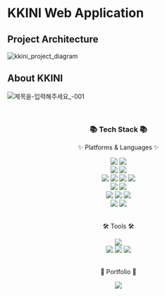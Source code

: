 # KKINI Web Application
## Project Architecture
![kkini_project_diagram](https://github.com/ProjectKinni/.github/assets/66301972/ff098c4f-f92a-4243-b05b-bfa163c940eb)
## About KKINI
![제목을-입력해주세요_-001](https://github.com/ProjectKinni/.github/assets/66301972/2b10c3db-8b57-42d6-ae4d-421468a30f2b)

</h4><br>

<div align=center>
   <h3>📚 Tech Stack 📚</h3>
   <p>✨ Platforms & Languages ✨</p>
</div>

<div align="center">
   <img src="https://img.shields.io/badge/Spring Boot-6DB33F?style=flat&logo=Spring Boot&logoColor=white" />
   <img src="https://img.shields.io/badge/Gradle-02303A?style=flat&logo=Gradle&logoColor=white" />
   <br>

   <img src="https://img.shields.io/badge/Java-007396?style=flat&logo=Conda-Forge&logoColor=white" />
   <img src="https://img.shields.io/badge/Python-3776AB?style=flat&logo=Python&logoColor=white" />
   <br>

   <img src="https://img.shields.io/badge/React-61DAFB?style=flat&logo=React&logoColor=white"/>
   <img src="https://img.shields.io/badge/JavaScript-F7DF1E?style=flat&logo=JavaScript&logoColor=white" />
   <img src="https://img.shields.io/badge/CSS3-572B6?style=flat&logo=CSS3&logoColor=white" />
   <img src="https://img.shields.io/badge/HTML5-E34F26?style=flat&logo=HTML5&logoColor=white" />
   <br>

   <img src="https://img.shields.io/badge/MySQL-4479A1?style=flat&logo=MySQL&logoColor=white" />
   <img src="https://img.shields.io/badge/Redis-DC382D?style=flat&logo=Redis&logoColor=white" />
    <br>

   <img src="https://img.shields.io/badge/NCloud-572B6?style=flat&logo=iCloud&logoColor=white" />
   <img src="https://img.shields.io/badge/Spring Security-6DB33F?style=flat&logo=Spring Security&logoColor=white" />
   <img src="https://img.shields.io/badge/JWT-000000?style=flat&logo=JSON Web Tokens&logoColor=white" />
   <br>

   <img src="https://img.shields.io/badge/Docker-2496ED?style=flat&logo=Docker&logoColor=white" />
   <img src="https://img.shields.io/badge/Jenkins-D24939?style=flat&logo=Jenkins&logoColor=white" />

</div>
<br>

<div align=center>
   <p>🛠 Tools 🛠</p>
</div>
<div align=center>

   <img src="https://img.shields.io/badge/IntelliJ IDEA-000000?style=flat&logo=IntelliJ IDEA&logoColor=white" />
   <br>
   <img src="https://img.shields.io/badge/Jira-0052CC?style=flat&logo=Jira&logoColor=white" />

   <img src="https://img.shields.io/badge/Slack-4A154B?style=flat&logo=Slack&logoColor=white" />

   <img src="https://img.shields.io/badge/GitHub-181717?style=flat&logo=GitHub&logoColor=white" />
</div>
<br>

<div align=center>
   <p>🎨 Portfolio 🎨</p>
</div>
<div align=center>
   <a href="https://gentle-snowboard-1c6.notion.site/Yermi-5e8c65dba4df4ab09e83665cf2ee001d">
      <img src="https://img.shields.io/badge/Notion-000000?style=flat&logo=Notion&logoColor=white" />
   </a>
   <br>
</div>
